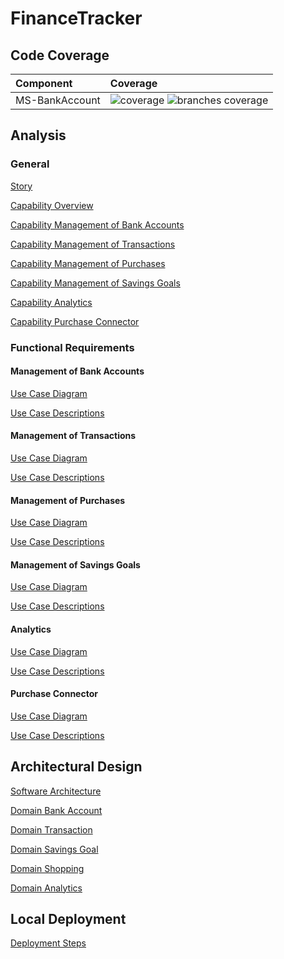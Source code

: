 # FinanceTracker

## Code Coverage

| Component | Coverage |
| :--- | :--- |
| MS-BankAccount | ![coverage](../badges/jacoco-bankaccount.svg) ![branches coverage](../badges/branches-bankaccount.svg) |


## Analysis

### General

[Story](./pages/story.md)

[Capability Overview](./pages/capabilities/capabilities.md)

[Capability Management of Bank Accounts](./pages/capabilities/capability_management_of_bank_accounts.md)

[Capability Management of Transactions](./pages/capabilities/capability_management_of_transactions.md)

[Capability Management of Purchases](./pages/capabilities/capability_management_of_purchases.md)

[Capability Management of Savings Goals](./pages/capabilities/capability_management_of_savings_goals.md)

[Capability Analytics](./pages/capabilities/capability_analytics.md)

[Capability Purchase Connector](./pages/capabilities/capability_purchase_connector.md)

### Functional Requirements

#### Management of Bank Accounts

[Use Case Diagram](./pages/use_cases/use_case_diagram_management_of_bank_accounts.md)

[Use Case Descriptions](./pages/use_cases/use_case_descriptions_management_of_bank_accounts.md)

#### Management of Transactions

[Use Case Diagram](./pages/use_cases/use_case_diagram_management_of_transactions.md)

[Use Case Descriptions](./pages/use_cases/use_case_descriptions_management_of_transactions.md)

#### Management of Purchases

[Use Case Diagram](./pages/use_cases/use_case_diagram_management_of_purchases.md)

[Use Case Descriptions](./pages/use_cases/use_case_descriptions_management_of_purchases.md)

#### Management of Savings Goals

[Use Case Diagram](./pages/use_cases/use_case_diagram_management_of_savings_goals.md)

[Use Case Descriptions](./pages/use_cases/use_case_descriptions_management_of_savings_goals.md)

#### Analytics

[Use Case Diagram](./pages/use_cases/use_case_diagram_analytics.md)

[Use Case Descriptions](./pages/use_cases/use_case_descriptions_analytics.md)

#### Purchase Connector

[Use Case Diagram](./pages/use_cases/use_case_diagram_purchase_connector.md)

[Use Case Descriptions](./pages/use_cases/use_case_descriptions_purchase_connector.md)

## Architectural Design

[Software Architecture](./pages/design/software_architecture.md)

[Domain Bank Account](./pages/design/domain_bank_account.md)

[Domain Transaction](./pages/design/domain_transaction.md)

[Domain Savings Goal](./pages/design/domain_savings_goal.md)

[Domain Shopping](./pages/design/domain_shopping.md)

[Domain Analytics](./pages/design/domain_analytics.md)

## Local Deployment

[Deployment Steps](./pages/deployment/deployment.md)
